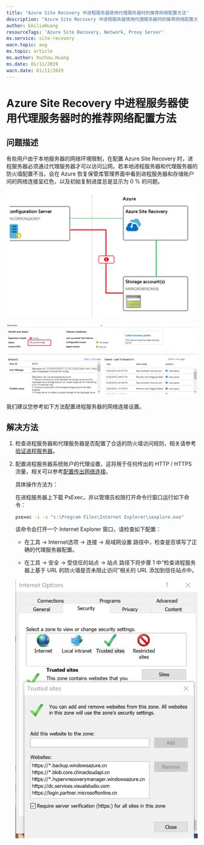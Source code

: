 ```yaml
---
title: "Azure Site Recovery 中进程服务器使用代理服务器时的推荐网络配置方法"
description: "Azure Site Recovery 中进程服务器使用代理服务器时的推荐网络配置方法"
author: EmiliaHuang
resourceTags: 'Azure Site Recovery, Network, Proxy Server'
ms.service: site-recovery
wacn.topic: aog
ms.topic: article
ms.author: Xuzhou.Huang
ms.date: 01/11/2019
wacn.date: 01/11/2019
---
```


# Azure Site Recovery 中进程服务器使用代理服务器时的推荐网络配置方法

## 问题描述

有些用户由于本地服务器的网络环境限制，在配置 Azure Site Recovery 时，进程服务器必须通过代理服务器才可以访问公网。若本地进程服务器和代理服务器的防火墙配置不当，会在 Azure 恢复保管库管理界面中看到进程服务器和存储账户间的网络连接呈红色，以及初始复制进度总是显示为 0 % 的问题。

![01](media/aog-site-recovery-howto-configure-network-when-process-server-uses-proxy-server/01.png "01")

![02](media/aog-site-recovery-howto-configure-network-when-process-server-uses-proxy-server/02.png "02")

我们建议您参考如下方法配置进程服务器的网络连接设置。

## 解决方法

1. 检查进程服务器和代理服务器是否配置了合适的防火墙访问规则，相关请参考[验证进程服务器](https://docs.azure.cn/zh-cn/site-recovery/vmware-azure-troubleshoot-replication#verify-the-process-server)。

2. 配置进程服务器系统账户的代理设置，这将用于任何传出的 HTTP / HTTPS 流量，相关可以参考[配置传出网络连接](https://docs.azure.cn/zh-cn/backup/backup-azure-arm-vms-prepare#step-1-configure-outgoing-network-connections)。

    具体操作方法为：

    在进程服务器上下载 PsExec，并以管理员权限打开命令行窗口运行如下命令：

    ```cmd
    psexec -i -s "c:\Program Files\Internet Explorer\iexplore.exe"
    ```

    该命令会打开一个 Internet Explorer 窗口，请检查如下配置：

    * 在工具 -> Internet选项 -> 连接 -> 局域网设置 路径中，检查是否填写了正确的代理服务器配置。

    * 在工具 -> 安全 -> 受信任的站点 -> 站点 路径下将步骤 1 中“检查进程服务器上基于 URL 的防火墙是否未阻止访问”相关的 URL 添加到信任站点中。

    ![03](media/aog-site-recovery-howto-configure-network-when-process-server-uses-proxy-server/03.png "03")
